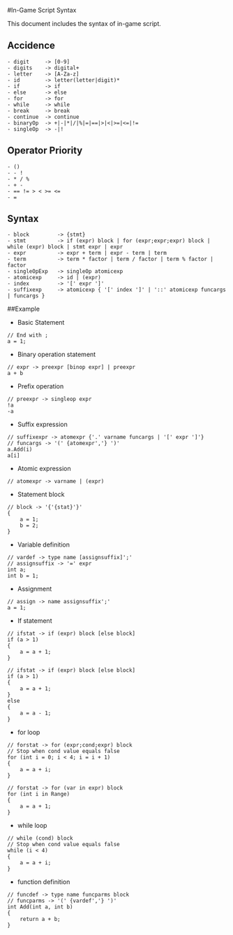 ﻿#In-Game Script Syntax

This document includes the syntax of in-game script.

## Accidence

```
- digit     -> [0-9]
- digits    -> digital+
- letter    -> [A-Za-z]
- id        -> letter(letter|digit)*
- if        -> if
- else      -> else
- for       -> for
- while     -> while
- break     -> break
- continue  -> continue
- binaryOp  -> +|-|*|/|%|=|==|>|<|>=|<=|!=
- singleOp  -> -|!
```

## Operator Priority
```
- ()
- - !
- * / %
- + -
- == != > < >= <=
- =
```

## Syntax

```
- block         -> {stmt}
- stmt          -> if (expr) block | for (expr;expr;expr) block | while (expr) block | stmt expr | expr
- expr          -> expr + term | expr - term | term
- term          -> term * factor | term / factor | term % factor | factor
- singleOpExp   -> singleOp atomicexp
- atomicexp     -> id | (expr)
- index         -> '[' expr ']'
- suffixexp     -> atomicexp { '[' index ']' | '::' atomicexp funcargs | funcargs }
```

##Example

- Basic Statement
```
// End with ;
a = 1;
```
- Binary operation statement
```
// expr -> preexpr [binop expr] | preexpr
a + b
```
- Prefix operation
```
// preexpr -> singleop expr
!a
-a
```
- Suffix expression
```
// suffixexpr -> atomexpr {'.' varname funcargs | '[' expr ']'}
// funcargs -> '(' {atomexpr','} ')'
a.Add(i)
a[i]
```
- Atomic expression
```
// atomexpr -> varname | (expr)
```
- Statement block
```
// block -> '{'{stat}'}'
{
    a = 1;
    b = 2;
}
```
- Variable definition
```
// vardef -> type name [assignsuffix]';'
// assignsuffix -> '=' expr
int a;
int b = 1;
```
- Assignment
```
// assign -> name assignsuffix';'
a = 1;
```
- If statement
```
// ifstat -> if (expr) block [else block]
if (a > 1)
{
    a = a + 1;
}

// ifstat -> if (expr) block [else block]
if (a > 1)
{
    a = a + 1;
}
else
{
    a = a - 1;
}
```
- for loop
```
// forstat -> for (expr;cond;expr) block
// Stop when cond value equals false
for (int i = 0; i < 4; i = i + 1)
{
    a = a + i;
}

// forstat -> for (var in expr) block
for (int i in Range)
{
    a = a + 1;
}
```
- while loop
```
// while (cond) block
// Stop when cond value equals false
while (i < 4)
{
    a = a + i;
}
```
- function definition
```
// funcdef -> type name funcparms block
// funcparms -> '(' {vardef','} ')'
int Add(int a, int b)
{
    return a + b;
}
```
